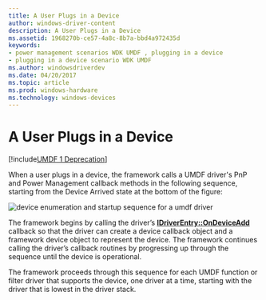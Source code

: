 ```yaml
---
title: A User Plugs in a Device
author: windows-driver-content
description: A User Plugs in a Device
ms.assetid: 1968270b-ce57-4a8c-8b7a-bbd4a972435d
keywords:
- power management scenarios WDK UMDF , plugging in a device
- plugging in a device scenario WDK UMDF
ms.author: windowsdriverdev
ms.date: 04/20/2017
ms.topic: article
ms.prod: windows-hardware
ms.technology: windows-devices
---
```


# A User Plugs in a Device


[!include[UMDF 1 Deprecation](../umdf-1-deprecation.md)]

When a user plugs in a device, the framework calls a UMDF driver's PnP and Power Management callback methods in the following sequence, starting from the Device Arrived state at the bottom of the figure:

![device enumeration and startup sequence for a umdf driver](images/umdf-powerup-sequence.png)

The framework begins by calling the driver’s [**IDriverEntry::OnDeviceAdd**](https://msdn.microsoft.com/library/windows/hardware/ff554896) callback so that the driver can create a device callback object and a framework device object to represent the device. The framework continues calling the driver’s callback routines by progressing up through the sequence until the device is operational.

The framework proceeds through this sequence for each UMDF function or filter driver that supports the device, one driver at a time, starting with the driver that is lowest in the driver stack.

 

 





